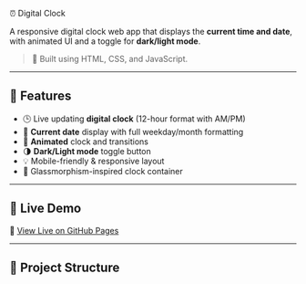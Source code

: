 ⏰ Digital Clock

A responsive digital clock web app that displays the **current time and date**, with animated UI and a toggle for **dark/light mode**.

> 🎯 Built using HTML, CSS, and JavaScript.

---

## 🌟 Features

- 🕒 Live updating **digital clock** (12-hour format with AM/PM)
- 📅 **Current date** display with full weekday/month formatting
- 🎨 **Animated** clock and transitions
- 🌗 **Dark/Light mode** toggle button
- 💡 Mobile-friendly & responsive layout
- 🧊 Glassmorphism-inspired clock container

---

## 🚀 Live Demo

🔗 [View Live on GitHub Pages](https://sin-dhu-30.github.io/digital-clock)

---

## 📁 Project Structure

